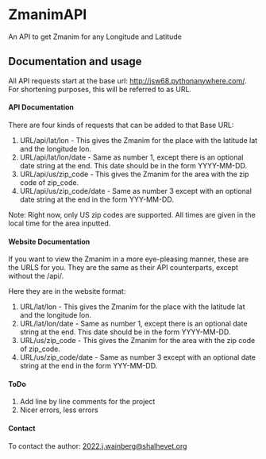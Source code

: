 # ZmanimAPI
An API to get Zmanim for any Longitude and Latitude

## Documentation and usage

All API requests start at the base url: http://jsw68.pythonanywhere.com/. For shortening purposes, this will be referred to as URL. 

#### API Documentation

There are four kinds of requests that can be added to that Base URL:
1. URL/api/lat/lon - This gives the Zmanim for the place with the latitude lat and the longitude lon. 
2. URL/api/lat/lon/date - Same as number 1, except there is an optional date string at the end. This date should be in the form YYYY-MM-DD. 
3. URL/api/us/zip_code - This gives the Zmanim for the area with the zip code of zip_code. 
4. URL/api/us/zip_code/date - Same as number 3 except with an optional date string at the end in the form YYY-MM-DD.

Note: Right now, only US zip codes are supported. 
All times are given in the local time for the area inputted. 

#### Website Documentation

If you want to view the Zmanim in a more eye-pleasing manner, these are the URLS for you.
They are the same as their API counterparts, except without the /api/. 

Here they are in the website format:
1. URL/lat/lon - This gives the Zmanim for the place with the latitude lat and the longitude lon. 
2. URL/lat/lon/date - Same as number 1, except there is an optional date string at the end. This date should be in the form YYYY-MM-DD. 
3. URL/us/zip_code - This gives the Zmanim for the area with the zip code of zip_code. 
4. URL/us/zip_code/date - Same as number 3 except with an optional date string at the end in the form YYY-MM-DD.

#### ToDo
1. Add line by line comments for the project
1. Nicer errors, less errors

#### Contact
To contact the author: 2022.j.wainberg@shalhevet.org




